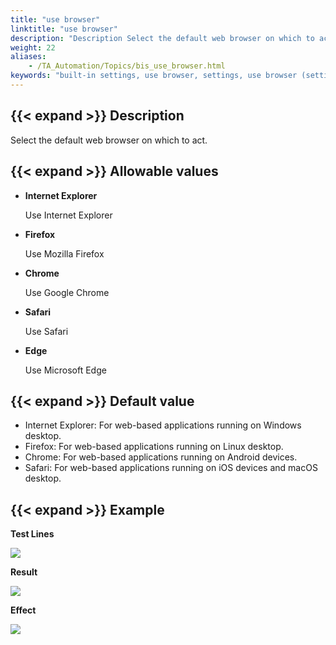 ```yaml
--- 
title: "use browser"
linktitle: "use browser"
description: "Description Select the default web browser on which to act. Allowable values Internet Explorer Use Internet Explorer Firefox Use Mozilla Firefox Chrome Use Google Chrome Safari Use Safari Edge Use ..."
weight: 22
aliases: 
    - /TA_Automation/Topics/bis_use_browser.html
keywords: "built-in settings, use browser, settings, use browser (settings), Internet Explorer, Mozilla Firefox, Google Chrome, Safari, Microsoft Edge, Internet Explorer, use browser (settings), Firefox, Mozilla Firefox, Google Chrome, Android, use browser (settings), Google Chrome, Safari, iOS, iOS, Safari, use browser (settings), Safari, macOS, macOS, Safari, Android, Google Chrome, Microsoft Edge, Edge, use browser, set default web browser, choose which browser will be used"
---
```


## {{< expand >}} Description

Select the default web browser on which to act.

## {{< expand >}} Allowable values

-   **Internet Explorer**

    Use Internet Explorer

-   **Firefox**

    Use Mozilla Firefox

-   **Chrome**

    Use Google Chrome

-   **Safari**

    Use Safari

-   **Edge**

    Use Microsoft Edge


## {{< expand >}} Default value

-   Internet Explorer: For web-based applications running on Windows desktop.
-   Firefox: For web-based applications running on Linux desktop.
-   Chrome: For web-based applications running on Android devices.
-   Safari: For web-based applications running on iOS devices and macOS desktop.

## {{< expand >}} Example

**Test Lines**

![](/images/TA_Automation/Images/bis_use_browser_pgm.png)

**Result**

![](/images/TA_Automation/Images/bis_use_browser_res.png)

**Effect**

![](/images/TA_Automation/Images/bis_use_browser_effect.png)




